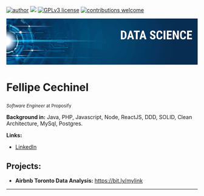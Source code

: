 [![author](https://img.shields.io/badge/author-carlosfab-red.svg)](https://www.linkedin.com/in/carlosfab) [![](https://img.shields.io/badge/python-3.7+-blue.svg)](https://www.python.org/downloads/release/python-365/) [![GPLv3 license](https://img.shields.io/badge/License-GPLv3-blue.svg)](http://perso.crans.org/besson/LICENSE.html) [![contributions welcome](https://img.shields.io/badge/contributions-welcome-brightgreen.svg?style=flat)](https://github.com/carlosfab/data_science/issues)

<p align="center">
  <img src="banner.png" >
</p>

# Fellipe Cechinel
<sub>*Software Engineer* at Proposify</sub>

**Background in:** Java, PHP, Javascript, Node, ReactJS, DDD, SOLID, Clean Architecture, MySql, Postgres.

**Links:**
* [LinkedIn](https://www.linkedin.com/in/fellipe-cechinel/)


## Projects:
* **Airbnb Toronto Data Analysis:** https://bit.ly/mylink

---




